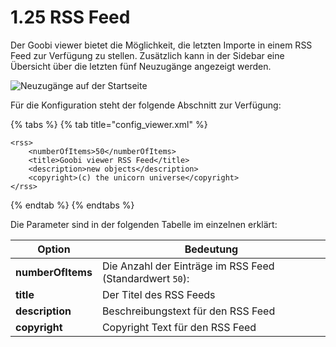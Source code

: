 # 1.25 RSS Feed

Der Goobi viewer bietet die Möglichkeit, die letzten Importe in einem RSS Feed zur Verfügung zu stellen. Zusätzlich kann in der Sidebar eine Übersicht über die letzten fünf Neuzugänge angezeigt werden.

![Neuzugänge auf der Startseite](../../.gitbook/assets/conf\_1.25.png)

Für die Konfiguration steht der folgende Abschnitt zur Verfügung:

{% tabs %}
{% tab title="config_viewer.xml" %}
```markup
<rss>
    <numberOfItems>50</numberOfItems>
    <title>Goobi viewer RSS Feed</title>
    <description>new objects</description>
    <copyright>(c) the unicorn universe</copyright>
</rss>
```
{% endtab %}
{% endtabs %}

Die Parameter sind in der folgenden Tabelle im einzelnen erklärt:

| Option            | Bedeutung                                                |
| ----------------- | -------------------------------------------------------- |
| **numberOfItems** | Die Anzahl der Einträge im RSS Feed (Standardwert `50`): |
| **title**         | Der Titel des RSS Feeds                                  |
| **description**   | Beschreibungstext für den RSS Feed                       |
| **copyright**     | Copyright Text für den RSS Feed                          |
